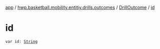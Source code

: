 [app](../../index.md) / [hwp.basketball.mobility.entitiy.drills.outcomes](../index.md) / [DrillOutcome](index.md) / [id](.)

# id

`var id: `[`String`](https://kotlinlang.org/api/latest/jvm/stdlib/kotlin/-string/index.html)